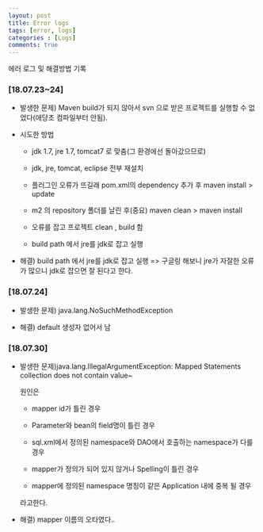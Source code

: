 ```yaml
---
layout: post
title: Error logs
tags: [error, logs] 
categories : [Logs]
comments: true
---
```


에러 로그 및 해결방법 기록

### [18.07.23~24]
* 발생한 문제) Maven build가 되지 않아서 svn 으로 받은 프로젝트를 실행할 수 없었다(애당초 컴파일부터 안됨).

* 시도한 방법

     * jdk 1.7, jre 1.7, tomcat7 로 맞춤(그 환경에선 돌아갔으므로)

     * jdk, jre, tomcat, eclipse 전부 재설치

     * 플러그인 오류가 뜨길래 pom.xml의 dependency 추가 후 maven install > update

     * m2 의 repository 폴더를 날린 후(중요) maven clean > maven install

     * 오류를 잡고 프로젝트 clean , build 함

     * build path 에서 jre를 jdk로 잡고 실행


* 해결) build path 에서 jre를 jdk로 잡고 실행 => 구글링 해보니 jre가 자잘한 오류가 많으니 jdk로 잡으면 잘 된다고 한다.

### [18.07.24]
* 발생한 문제) java.lang.NoSuchMethodException

* 해결) default 생성자 없어서 남

### [18.07.30]
* 발생한 문제)java.lang.IllegalArgumentException: Mapped Statements collection does not contain value~

  원인은
  
     * mapper id가 틀린 경우

     * Parameter와 bean의 field명이  틀린 경우

     * sql.xml에서 정의된 namespace와 DAO에서 호출하는 namespace가 다를 경우

     * mapper가 정의가 되어 있지 않거나 Spelling이 틀린 경우

     * mapper에 정의된 namespace 명칭이 같은 Application 내에 중복 될 경우
     
   라고한다.

* 해결) mapper 이름의 오타였다..
